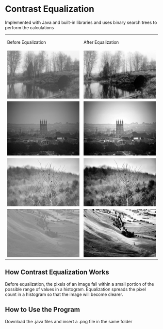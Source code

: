 # Contrast Equalization

Implemented with Java and built-in libraries and uses binary search trees to perform the calculations


<div id="image-table">
    <table>
      <tr>
        <td>
          <p>Before Equalization</p>
        </td>
        <td>
          <p>After Equalization</p>
        </td>
      </tr>
	    <tr>
        <td>
          <img src="/readme/image1.png" width="300"/>
        </td>
        <td>
          <img src="/readme/new-image-1.png" width="300"/>
        </td>
      </tr>
      <tr>
        <td>
          <img src="/readme/image2.png" width="300"/>
        </td>
        <td>
          <img src="/readme/new-image-2.png" width="300"/>
        </td>
      </tr>
      <tr>
        <td>
          <img src="/readme/image3.png" width="300"/>
        </td>
        <td>
          <img src="/readme/new-image-3.png" width="300"/>
        </td>
      </tr>
      <tr>
        <td>
          <img src="/readme/image4.png" width="300"/>
        </td>
        <td>
          <img src="/readme/new-image-4.png" width="300"/>
        </td>
      </tr>
    </table>
</div>

## How Contrast Equalization Works
Before equalization, the pixels of an image fall within a small portion of the possible range of values in a histogram.  Equalization spreads the pixel count in a histogram so that the image will become clearer.

## How to Use the Program
Download the .java files and insert a .png file in the same folder
